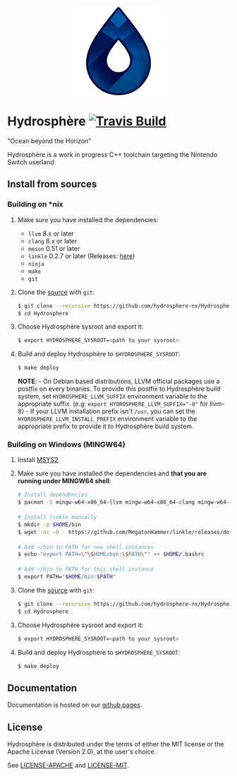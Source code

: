 <p align="center">
    <img
      alt="Hydrosphère"
      src="https://raw.githubusercontent.com/hydrosphere-nx/Hydrosphere/master/.github/res/hydrosphere_800.png"
      width="200"
    />
</p>

# Hydrosphère [![Travis Build](https://img.shields.io/travis/com/hydrosphere-nx/Hydrosphere.svg?logo=travis)](https://travis-ci.com/hydrosphere-nx/Hydrosphere)
"Ocean beyond the Horizon"

Hydrosphère is a work in progress C++ toolchain targeting the Nintendo Switch userland.

## Install from sources

### Building on *nix
1. Make sure you have installed the dependencies:

   * `llvm` 8.x or later
   * `clang` 8.x or later
   * `meson` 0.51 or later
   * `linkle` 0.2.7 or later (Releases: [here](https://github.com/MegatonHammer/linkle/releases/latest))
   * `ninja`
   * `make`
   * `git`

2. Clone the [source] with `git`:

   ```sh
   $ git clone --recursive https://github.com/hydrosphere-nx/Hydrosphere.git
   $ cd Hydrosphere
   ```

[source]: https://github.com/hydrosphere-nx/Hydrosphere

3. Choose Hydrosphère sysroot and export it:

    ```sh
    $ export HYDROSPHERE_SYSROOT=<path to your sysroot>
    ```

5. Build and deploy Hydrosphère to ``$HYDROSPHERE_SYSROOT``:

    ```sh
    $ make deploy
    ```
    **NOTE**:
        - On Debian based distributions, LLVM official packages use a postfix on every binaries. To provide this postfix to Hydrosphère build system, set ``HYDROSPHERE_LLVM_SUFFIX`` environment variable to the appropriate suffix. (e.g: ``export HYDROSPHERE_LLVM_SUFFIX="-8"`` for llvm-8)
        - If your LLVM installation prefix isn't ``/usr``, you can set the ``HYDROSPHERE_LLVM_INSTALL_PREFIX`` environment variable to the appropriate prefix to provide it to Hydrosphère build system.


### Building on Windows (MINGW64)
1. Install [MSYS2](https://www.msys2.org/)

2. Make sure you have installed the dependencies and **that you are running under MINGW64 shell**:

    ```sh
    # Install dependencies
    $ pacman -S mingw-w64-x86_64-llvm mingw-w64-x86_64-clang mingw-w64-x86_64-lld mingw-w64-x86_64-meson mingw-w64-x86_64-ninja make wget gunzip git

    # Install linkle manually
    $ mkdir -p $HOME/bin
    $ wget -nc -O - https://github.com/MegatonHammer/linkle/releases/download/v0.2.7/linkle-v0.2.7-x86_64-pc-windows-msvc.zip | gunzip > $HOME/bin/linkle.exe

    # Add ~/bin to PATH for new shell instances
    $ echo "export PATH=\"\$HOME/bin:\$PATH\"" >> $HOME/.bashrc

    # Add ~/bin to PATH for this shell instance
    $ export PATH="$HOME/bin:$PATH"
    ```
2. Clone the [source] with `git`:

   ```sh
   $ git clone --recursive https://github.com/hydrosphere-nx/Hydrosphere.git
   $ cd Hydrosphere
   ```

[source]: https://github.com/hydrosphere-nx/Hydrosphere

3. Choose Hydrosphère sysroot and export it:

    ```sh
    $ export HYDROSPHERE_SYSROOT=<path to your sysroot>
    ```

4. Build and deploy Hydrosphère to ``$HYDROSPHERE_SYSROOT``:

    ```sh
    $ make deploy
    ```

## Documentation

Documentation is hosted on our [github pages](https://hydrosphere-nx.github.io/Hydrosphere).

## License

Hydrosphère is distributed under the terms of either the MIT license or the Apache
License (Version 2.0), at the user's choice.

See [LICENSE-APACHE](LICENSE-APACHE) and [LICENSE-MIT](LICENSE-MIT).
